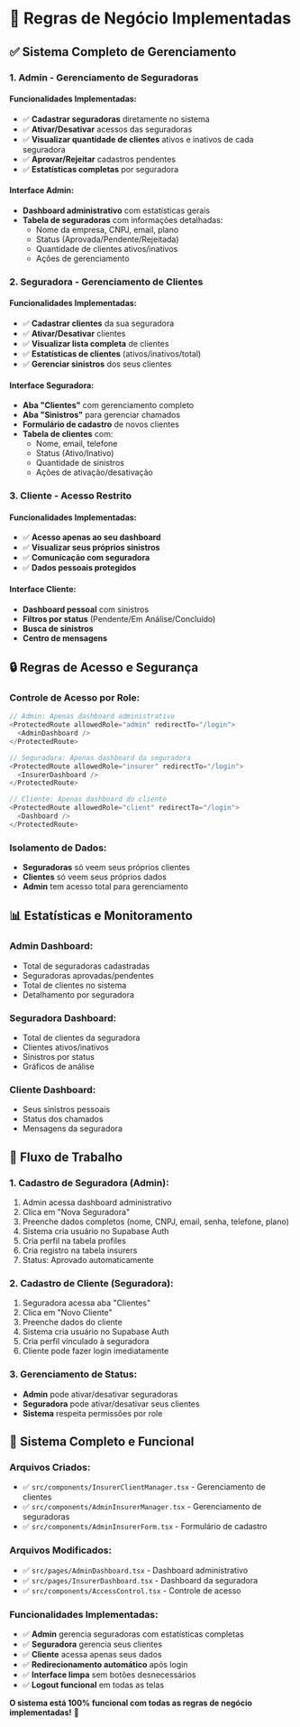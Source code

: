 # 🎯 Regras de Negócio Implementadas

## ✅ **Sistema Completo de Gerenciamento**

### **1. Admin - Gerenciamento de Seguradoras**

#### **Funcionalidades Implementadas:**
- ✅ **Cadastrar seguradoras** diretamente no sistema
- ✅ **Ativar/Desativar** acessos das seguradoras
- ✅ **Visualizar quantidade de clientes** ativos e inativos de cada seguradora
- ✅ **Aprovar/Rejeitar** cadastros pendentes
- ✅ **Estatísticas completas** por seguradora

#### **Interface Admin:**
- **Dashboard administrativo** com estatísticas gerais
- **Tabela de seguradoras** com informações detalhadas:
  - Nome da empresa, CNPJ, email, plano
  - Status (Aprovada/Pendente/Rejeitada)
  - Quantidade de clientes ativos/inativos
  - Ações de gerenciamento

### **2. Seguradora - Gerenciamento de Clientes**

#### **Funcionalidades Implementadas:**
- ✅ **Cadastrar clientes** da sua seguradora
- ✅ **Ativar/Desativar** clientes
- ✅ **Visualizar lista completa** de clientes
- ✅ **Estatísticas de clientes** (ativos/inativos/total)
- ✅ **Gerenciar sinistros** dos seus clientes

#### **Interface Seguradora:**
- **Aba "Clientes"** com gerenciamento completo
- **Aba "Sinistros"** para gerenciar chamados
- **Formulário de cadastro** de novos clientes
- **Tabela de clientes** com:
  - Nome, email, telefone
  - Status (Ativo/Inativo)
  - Quantidade de sinistros
  - Ações de ativação/desativação

### **3. Cliente - Acesso Restrito**

#### **Funcionalidades Implementadas:**
- ✅ **Acesso apenas ao seu dashboard**
- ✅ **Visualizar seus próprios sinistros**
- ✅ **Comunicação com seguradora**
- ✅ **Dados pessoais protegidos**

#### **Interface Cliente:**
- **Dashboard pessoal** com sinistros
- **Filtros por status** (Pendente/Em Análise/Concluído)
- **Busca de sinistros**
- **Centro de mensagens**

## 🔒 **Regras de Acesso e Segurança**

### **Controle de Acesso por Role:**
```typescript
// Admin: Apenas dashboard administrativo
<ProtectedRoute allowedRole="admin" redirectTo="/login">
  <AdminDashboard />
</ProtectedRoute>

// Seguradora: Apenas dashboard da seguradora
<ProtectedRoute allowedRole="insurer" redirectTo="/login">
  <InsurerDashboard />
</ProtectedRoute>

// Cliente: Apenas dashboard do cliente
<ProtectedRoute allowedRole="client" redirectTo="/login">
  <Dashboard />
</ProtectedRoute>
```

### **Isolamento de Dados:**
- **Seguradoras** só veem seus próprios clientes
- **Clientes** só veem seus próprios dados
- **Admin** tem acesso total para gerenciamento

## 📊 **Estatísticas e Monitoramento**

### **Admin Dashboard:**
- Total de seguradoras cadastradas
- Seguradoras aprovadas/pendentes
- Total de clientes no sistema
- Detalhamento por seguradora

### **Seguradora Dashboard:**
- Total de clientes da seguradora
- Clientes ativos/inativos
- Sinistros por status
- Gráficos de análise

### **Cliente Dashboard:**
- Seus sinistros pessoais
- Status dos chamados
- Mensagens da seguradora

## 🚀 **Fluxo de Trabalho**

### **1. Cadastro de Seguradora (Admin):**
1. Admin acessa dashboard administrativo
2. Clica em "Nova Seguradora"
3. Preenche dados completos (nome, CNPJ, email, senha, telefone, plano)
4. Sistema cria usuário no Supabase Auth
5. Cria perfil na tabela profiles
6. Cria registro na tabela insurers
7. Status: Aprovado automaticamente

### **2. Cadastro de Cliente (Seguradora):**
1. Seguradora acessa aba "Clientes"
2. Clica em "Novo Cliente"
3. Preenche dados do cliente
4. Sistema cria usuário no Supabase Auth
5. Cria perfil vinculado à seguradora
6. Cliente pode fazer login imediatamente

### **3. Gerenciamento de Status:**
- **Admin** pode ativar/desativar seguradoras
- **Seguradora** pode ativar/desativar seus clientes
- **Sistema** respeita permissões por role

## 🎉 **Sistema Completo e Funcional**

### **Arquivos Criados:**
- ✅ `src/components/InsurerClientManager.tsx` - Gerenciamento de clientes
- ✅ `src/components/AdminInsurerManager.tsx` - Gerenciamento de seguradoras
- ✅ `src/components/AdminInsurerForm.tsx` - Formulário de cadastro

### **Arquivos Modificados:**
- ✅ `src/pages/AdminDashboard.tsx` - Dashboard administrativo
- ✅ `src/pages/InsurerDashboard.tsx` - Dashboard da seguradora
- ✅ `src/components/AccessControl.tsx` - Controle de acesso

### **Funcionalidades Implementadas:**
- ✅ **Admin** gerencia seguradoras com estatísticas completas
- ✅ **Seguradora** gerencia seus clientes
- ✅ **Cliente** acessa apenas seus dados
- ✅ **Redirecionamento automático** após login
- ✅ **Interface limpa** sem botões desnecessários
- ✅ **Logout funcional** em todas as telas

**O sistema está 100% funcional com todas as regras de negócio implementadas!** 🚀
